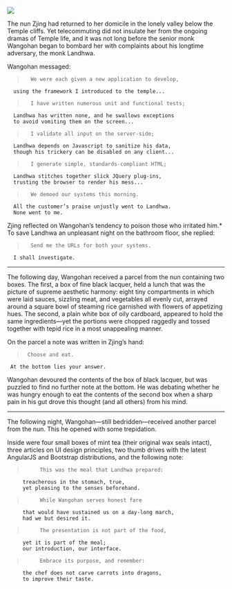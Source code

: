 ![](/pages/case-146/carton.jpg)

The nun Zjing had returned to her domicile in the lonely valley below the Temple cliffs.  Yet telecommuting did not insulate her from the ongoing dramas of Temple life, and it was not long before the senior monk Wangohan began to bombard her with complaints about his longtime adversary, the monk Landhwa.

Wangohan messaged:

>       We were each given a new application to develop, 
      using the framework I introduced to the temple... 

>       I have written numerous unit and functional tests; 
      Landhwa has written none, and he swallows exceptions 
      to avoid vomiting them on the screen...

>       I validate all input on the server-side; 
      Landhwa depends on Javascript to sanitize his data, 
      though his trickery can be disabled on any client... 

>       I generate simple, standards-compliant HTML; 
      Landhwa stitches together slick JQuery plug-ins, 
      trusting the browser to render his mess...

>       We demoed our systems this morning. 
      All the customer’s praise unjustly went to Landhwa. 
      None went to me.

Zjing reflected on Wangohan’s tendency to poison those who irritated him.*  To save Landhwa an unpleasant night on the bathroom floor, she replied:

>       Send me the URLs for both your systems.  
      I shall investigate.

----------

The following day, Wangohan received a parcel from the nun containing two boxes.  The first, a box of fine black lacquer, held a lunch that was the picture of supreme aesthetic harmony: eight tiny compartments in which were laid sauces, sizzling meat, and vegetables all evenly cut, arrayed around a square bowl of steaming rice garnished with flowers of appetizing hues.  The second, a plain white box of oily cardboard, appeared to hold the same ingredients—yet the portions were chopped raggedly and tossed together with tepid rice in a most unappealing manner.

On the parcel a note was written in Zjing’s hand:

>      Choose and eat. 
     At the bottom lies your answer.

Wangohan devoured the contents of the box of black lacquer, but was puzzled to find no further note at the bottom. He was debating whether he was hungry enough to eat the contents of the second box when a sharp pain in his gut drove this thought (and all others) from his mind.

----------

The following night, Wangohan—still bedridden—received another parcel from the nun.  This he opened with some trepidation.

Inside were four small boxes of mint tea (their original wax seals intact), three articles on UI design principles, two thumb drives with the latest AngularJS and Bootstrap distributions, and the following note:

>          This was the meal that Landhwa prepared: 
         treacherous in the stomach, true, 
         yet pleasing to the senses beforehand. 

>          While Wangohan serves honest fare 
         that would have sustained us on a day-long march, 
         had we but desired it.

>          The presentation is not part of the food, 
         yet it is part of the meal; 
         our introduction, our interface.

>          Embrace its purpose, and remember: 
         the chef does not carve carrots into dragons, 
         to improve their taste.
